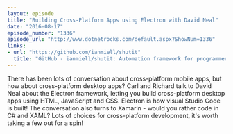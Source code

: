 ```yaml
---
layout: episode
title: "Building Cross-Platform Apps using Electron with David Neal"
date: "2016-08-17"
episode_number: "1336"
episode_url: "http://www.dotnetrocks.com/default.aspx?ShowNum=1336"
links:
- url: "https://github.com/ianmiell/shutit"
  title: "GitHub - ianmiell/shutit: Automation framework for programmers"
---
```


There has been lots of conversation about cross-platform mobile apps, but how about cross-platform desktop apps? Carl and Richard talk to David Neal about the Electron framework, letting you build cross-platform desktop apps using HTML, JavaScript and CSS. Electron is how visual Studio Code is built! The conversation also turns to Xamarin - would you rather code in C# and XAML? Lots of choices for cross-platform development, it's worth taking a few out for a spin!
